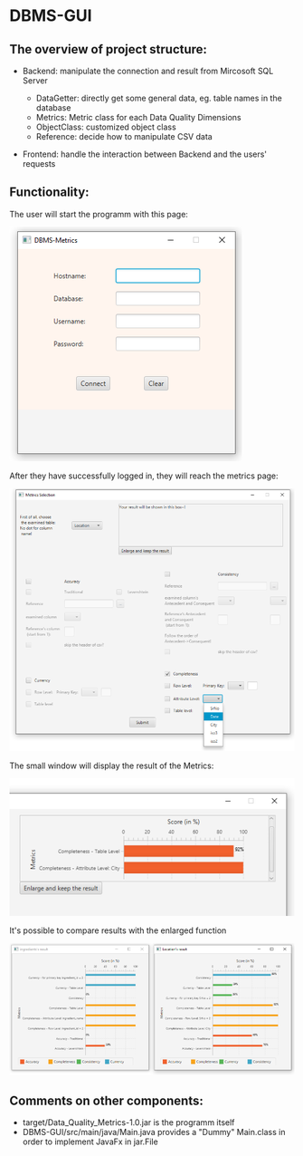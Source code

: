 # DBMS-GUI


## The overview of project structure:

- Backend: manipulate the connection and result from Mircosoft SQL Server
  - DataGetter: directly get some general data, eg. table names in the database
  - Metrics: Metric class for each Data Quality Dimensions 
  - ObjectClass: customized object class
  - Reference: decide how to manipulate CSV data
  
- Frontend: handle the interaction between Backend and the users' requests

## Functionality:

The user will start the programm with this page:
 
 ![alt text](https://raw.githubusercontent.com/Ryuuko/DBMS-GUI/master/Images/LoginPage.png?token=AGAODQPZU3BHR2ZV76EXZXC636XZW)
 
After they have successfully logged in, they will reach the metrics page:

 ![alt text](https://raw.githubusercontent.com/Ryuuko/DBMS-GUI/master/Images/MetricsPage.png?token=AGAODQIJO6ZJJM3XND47O62636YGQ)
 
The small window will display the result of the Metrics:

 ![alt text](https://raw.githubusercontent.com/Ryuuko/DBMS-GUI/master/Images/smallResult.png?token=AGAODQMQ7KQ4PXGI2QR6332636YJI)
 
It's possible to compare results with the enlarged function

![alt text](https://raw.githubusercontent.com/Ryuuko/DBMS-GUI/master/Images/enlargedResult.png?token=AGAODQP3ICDZ76O2P7HLVAC636YIS)

## Comments on other components:
- target/Data_Quality_Metrics-1.0.jar is the programm itself
- DBMS-GUI/src/main/java/Main.java provides a "Dummy" Main.class in order to implement JavaFx in jar.File
